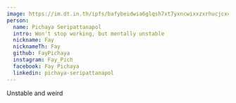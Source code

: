 ```yaml
---
image: https://im.dt.in.th/ipfs/bafybeidwia6glqsh7xt7yxncwixxzxrhucjcxcbglyowirn5yb5dtn3csm/faypichaya-grtn.webp
person:
  name: Pichaya Seripattanapol
  intro: Won't stop working, but mentally unstable
  nickname: Fay
  nicknameTh: Fay
  github: FayPichaya
  instagram: Fay_Pich
  facebook: Fay Pichaya
  linkedin: pichaya-seripattanapol
---
```


Unstable and weird